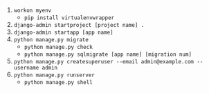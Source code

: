 1. `workon myenv`
    * `pip install virtualenvwrapper`
2. `django-admin startproject [project name] .`
3. `django-admin startapp [app name]`
4. `python manage.py migrate`
    * `python manage.py check`
    * `python manage.py sqlmigrate [app name] [migration num]`
5. `python manage.py createsuperuser --email admin@example.com --username admin`
6. `python manage.py runserver`
    * `python manage.py shell`


